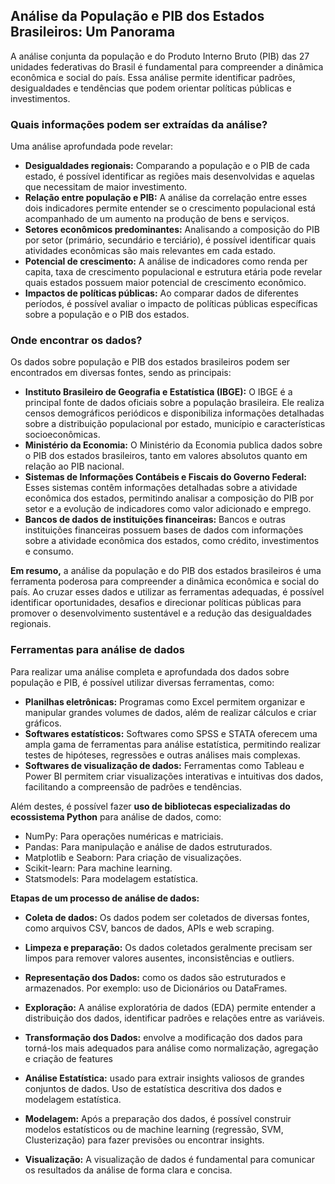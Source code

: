 ## Análise da População e PIB dos Estados Brasileiros: Um Panorama

A análise conjunta da população e do Produto Interno Bruto (PIB) das 27 unidades federativas do Brasil é fundamental para compreender a dinâmica econômica e social do país. Essa análise permite identificar padrões, desigualdades e tendências que podem orientar políticas públicas e investimentos.

### Quais informações podem ser extraídas da análise?

Uma análise aprofundada pode revelar:

* **Desigualdades regionais:** Comparando a população e o PIB de cada estado, é possível identificar as regiões mais desenvolvidas e aquelas que necessitam de maior investimento.
* **Relação entre população e PIB:** A análise da correlação entre esses dois indicadores permite entender se o crescimento populacional está acompanhado de um aumento na produção de bens e serviços.
* **Setores econômicos predominantes:** Analisando a composição do PIB por setor (primário, secundário e terciário), é possível identificar quais atividades econômicas são mais relevantes em cada estado.
* **Potencial de crescimento:** A análise de indicadores como renda per capita, taxa de crescimento populacional e estrutura etária pode revelar quais estados possuem maior potencial de crescimento econômico.
* **Impactos de políticas públicas:** Ao comparar dados de diferentes períodos, é possível avaliar o impacto de políticas públicas específicas sobre a população e o PIB dos estados.

### Onde encontrar os dados?

Os dados sobre população e PIB dos estados brasileiros podem ser encontrados em diversas fontes, sendo as principais:

* **Instituto Brasileiro de Geografia e Estatística (IBGE):** O IBGE é a principal fonte de dados oficiais sobre a população brasileira. Ele realiza censos demográficos periódicos e disponibiliza informações detalhadas sobre a distribuição populacional por estado, município e características socioeconômicas.
* **Ministério da Economia:** O Ministério da Economia publica dados sobre o PIB dos estados brasileiros, tanto em valores absolutos quanto em relação ao PIB nacional.
* **Sistemas de Informações Contábeis e Fiscais do Governo Federal:** Esses sistemas contêm informações detalhadas sobre a atividade econômica dos estados, permitindo analisar a composição do PIB por setor e a evolução de indicadores como valor adicionado e emprego.
* **Bancos de dados de instituições financeiras:** Bancos e outras instituições financeiras possuem bases de dados com informações sobre a atividade econômica dos estados, como crédito, investimentos e consumo.

**Em resumo,** a análise da população e do PIB dos estados brasileiros é uma ferramenta poderosa para compreender a dinâmica econômica e social do país. Ao cruzar esses dados e utilizar as ferramentas adequadas, é possível identificar oportunidades, desafios e direcionar políticas públicas para promover o desenvolvimento sustentável e a redução das desigualdades regionais.

### Ferramentas para análise de dados

Para realizar uma análise completa e aprofundada dos dados sobre população e PIB, é possível utilizar diversas ferramentas, como:

* **Planilhas eletrônicas:** Programas como Excel permitem organizar e manipular grandes volumes de dados, além de realizar cálculos e criar gráficos.
* **Softwares estatísticos:** Softwares como SPSS e STATA oferecem uma ampla gama de ferramentas para análise estatística, permitindo realizar testes de hipóteses, regressões e outras análises mais complexas.
* **Softwares de visualização de dados:** Ferramentas como Tableau e Power BI permitem criar visualizações interativas e intuitivas dos dados, facilitando a compreensão de padrões e tendências.

Além destes, é possível fazer **uso de bibliotecas especializadas do ecossistema Python** para análise de dados, como:
- NumPy: Para operações numéricas e matriciais.
- Pandas: Para manipulação e análise de dados estruturados.
- Matplotlib e Seaborn: Para criação de visualizações.
- Scikit-learn: Para machine learning.
- Statsmodels: Para modelagem estatística.

**Etapas de um processo de análise de dados:**

- **Coleta de dados:** Os dados podem ser coletados de diversas fontes, como arquivos CSV, bancos de dados, APIs e web scraping.

- **Limpeza e preparação:** Os dados coletados geralmente precisam ser limpos para remover valores ausentes, inconsistências e outliers.

- **Representação dos Dados:** como os dados são estruturados e armazenados. Por exemplo: uso de Dicionários ou DataFrames.

- **Exploração:** A análise exploratória de dados (EDA) permite entender a distribuição dos dados, identificar padrões e relações entre as variáveis.

- **Transformação dos Dados:** envolve a modificação dos dados para torná-los mais adequados para análise como normalização, agregação e criação de features

- **Análise Estatística:** usado para extrair insights valiosos de grandes conjuntos de dados. Uso de estatística descritiva dos dados e modelagem estatística.

- **Modelagem:** Após a preparação dos dados, é possível construir modelos estatísticos ou de machine learning (regressão, SVM, Clusterização) para fazer previsões ou encontrar insights.

- **Visualização:** A visualização de dados é fundamental para comunicar os resultados da análise de forma clara e concisa.
